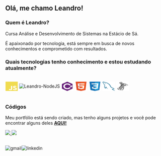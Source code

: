 ## Olá, me chamo Leandro! ##

### Quem é Leandro?

<p>Cursa Análise e Desenvolvimento de Sistemas na Estácio de Sá.</p> 
<p>É apaixonado por tecnologia, está sempre em busca de novos conhecimentos e comprometido com resultados.
</p>







### Quais tecnologias tenho conhecimento e estou estudando atualmente?
<div display="block"><br>


<img align="center" alt="Leandro-Js" height="30" width="40" src="https://raw.githubusercontent.com/devicons/devicon/master/icons/javascript/javascript-plain.svg">

<img align="center" alt="Leandro-NodeJS" height="30" width="40" src="https://cdn.jsdelivr.net/gh/devicons/devicon/icons/nodejs/nodejs-plain.svg">

<img align="center" alt="Leandro-CSharp" height="30" width="40" src="https://raw.githubusercontent.com/devicons/devicon/master/icons/csharp/csharp-plain.svg">

<img align="center" alt="Leandro-HTML" height="30" width="40" src="https://raw.githubusercontent.com/devicons/devicon/master/icons/html5/html5-original.svg">

<img align="center" alt="Leandro-CSS" height="30" width="40" src="https://raw.githubusercontent.com/devicons/devicon/master/icons/css3/css3-original.svg">

<img align="center" alt="SQL" height="30" width="40" src="https://raw.githubusercontent.com/devicons/devicon/master/icons/mysql/mysql-original.svg">

<img align="center" alt="Leandro-SQLServer" height="30" width="40" src="https://raw.githubusercontent.com/devicons/devicon/master/icons/microsoftsqlserver/microsoftsqlserver-plain.svg">



</div>


<br>






### Códigos
<p>Meu portfólio está sendo criado, mas tenho alguns projetos e você pode encontrar alguns deles <a href="https://github.com/uleandrosobrals?tab=repositories"><strong>AQUI!</strong></a> </p>

<div align="left">

<a href="https://github.com/uleandrosobrals">

<img height="180em" src="https://github-readme-stats.vercel.app/api?username=uleandrosobrals&show_icons=true&theme=dracula&include_all_commits=true&count_private=true"/>

<img height="180em" src="https://github-readme-stats.vercel.app/api/top-langs/?username=uleandrosobrals&layout=compact&langs_count=7&theme=dracula"/>

</div>




##



<div>
<a href='mailto:leosobral.dev@gmail.com?subject=Oi%20Leandro'>
	<img align="left" src='https://img.shields.io/badge/Gmail-D14836?style=for-the-badge&logo=gmail&logoColor=white' alt='gmail' />
</a>
<a href='https://www.linkedin.com/in/ulss/'>
	<img align="left" src='https://img.shields.io/badge/LinkedIn-0077B5?style=for-the-badge&logo=linkedin&logoColor=white' alt='linkedin' />
</a>
</div>
